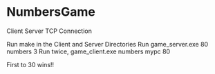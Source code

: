 # NumbersGame
 Client Server TCP Connection

Run make in the Client and Server Directories
Run game_server.exe 80 numbers 3
Run twice, game_client.exe numbers mypc 80

First to 30 wins!!
